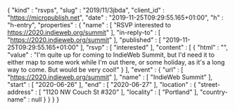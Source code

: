 {
  "kind" : "rsvps",
  "slug" : "2019/11/3jbda",
  "client_id" : "https://micropublish.net",
  "date" : "2019-11-25T09:29:55.165+01:00",
  "h" : "h-entry",
  "properties" : {
    "name" : [ "RSVP interested to https://2020.indieweb.org/summit" ],
    "in-reply-to" : [ "https://2020.indieweb.org/summit" ],
    "published" : [ "2019-11-25T09:29:55.165+01:00" ],
    "rsvp" : [ "interested" ],
    "content" : [ {
      "html" : "",
      "value" : "I'm quite up for coming to IndieWeb Summit, but I'd need it to either map to some work while I'm out there, or some holiday, as it's a long way to come. But would be very cool!"
    } ],
    "event" : {
      "url" : [ "https://2020.indieweb.org/summit" ],
      "name" : [ "IndieWeb Summit" ],
      "start" : [ "2020-06-26" ],
      "end" : [ "2020-06-27" ],
      "location" : {
        "street-address" : [ "1120 NW Couch St #320" ],
        "locality" : [ "Portland" ],
        "country-name" : null
      }
    }
  }
}
